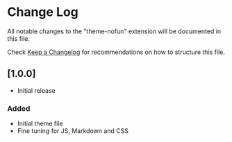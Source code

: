 # Change Log

All notable changes to the "theme-nofun" extension will be documented in this file.

Check [Keep a Changelog](http://keepachangelog.com/) for recommendations on how to structure this file.

## [1.0.0]

- Initial release

### Added

- Initial theme file
- Fine tuning for JS, Markdown and CSS